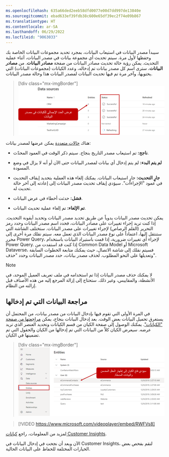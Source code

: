 ```yaml
---
ms.openlocfilehash: 635a66ded2eeb58dfd0077e00d7dd997de13840e
ms.sourcegitcommit: ebad633ef39fdb38c600e65df39ec2f74e09b867
ms.translationtype: HT
ms.contentlocale: ar-SA
ms.lasthandoff: 06/29/2022
ms.locfileid: "9063033"
---
```

سيبدأ مصدر البيانات في استيعاب البيانات، بمجرد تحديد مجموعات البيانات الخاصة بك وحفظها لأول مرة. سيتم تحديث أي مجموعة بيانات في مصدر البيانات، أثناء عملية التحديث. يمكن رؤية حالة تحديث مصادر البيانات من صفحة **مصادر البيانات**. من **مصادر البيانات**، سترى اسم كل مصدر بيانات تم إدخاله، وعدد الكيانات (مجموعات البيانات) التي يحتويها، وآخر مرة تم فيها تحديث البيانات لمصدر البيانات هذا وحالة مصدر البيانات.

> [!div class="mx-imgBorder"]
> [![أسماء مصادر البيانات وعدد الكيانات وآخر تحديث للبيانات.](../media/entity-total-ssm.png)](../media/entity-total-ssm.png#lightbox)

هناك [حالات متعددة](/dynamics365/customer-insights/data-sources/?azure-portal=true) يمكن عرضها لمصدر بيانات:

-   **ناجح:** تم استيعاب مصدر التاريخ بنجاح. سيتم ذكر الوقت في العمود المحدّث.

-   **لم يتم البدء:** لم يتم إدخال أي بيانات لمصدر البيانات حتى الآن أو أنه لا يزال في وضع المسودة.

-   **جارٍ التحديث:** جارٍ استيعاب البيانات. يمكنك إلغاء هذه العملية بتحديد إيقاف التحديث في عمود "الإجراءات". سيؤدي إيقاف تحديث مصدر البيانات إلى إعادته إلى آخر حالة تحديث له.

-   **فشل:** حدثت أخطاء في عرض البيانات.

-   **تم الإلغاء:** تم إلغاء عملية تحديث البيانات.

يمكن تحديث مصدر البيانات يدوياً عن طريق تحديد مصدر البيانات وتحديد أيقونة التحديث. إذا كنت تريد إجراء تغييرات على مصادر البيانات، فحدد اسم مصدر البيانات وحدد رمز التحرير (القلم الرصاص) لإجراء تغييرات على مصدر البيانات. ستختلف الشاشة التي ستنتقل إليها، اعتماداً على نوع مصدر البيانات الذي تعمل معه. سيتم نقلك مرة أخرى إلى محرر Power Query، لإجراء أي تغييرات ضرورية، إذا قمت باستيراد البيانات باستخدام Power Query. إذا كنت قد استفدت من Common Data Model أو Microsoft Dataverse، فسيتم نقلك إلى شاشة الاتصال، حيث يمكنك متابعة الخطوات السابقة وتعديلها على النحو المطلوب. لحذف مصدر بيانات، حدد مصدر البيانات وحدد "حذف".

> [!NOTE]
> لا يمكنك حذف مصدر البيانات إذا تم استخدامه في ملف تعريف العميل الموحد، في الأنشطة، والمقاييس، وغير ذلك. ستحتاج إلى إزالة المرجع إليه من هذه الأصناف قبل إزالته من النظام.

## <a name="review-ingested-data"></a>مراجعة البيانات التي تم إدخالها

في المرة الأولى التي تقوم فيها بإدخال البيانات من مصدر بيانات، من المحتمل أن يستغرق تحميل البيانات بعض الوقت. بعد إدخال البيانات بنجاح، يمكن [مراجعتها من صفحة "الكيانات"](/dynamics365/customer-insights/audience-insights/entities/?azure-portal=true). يمكنك الوصول إلى صفحة الكيان من قسم الكيانات وتحديد العنصر الذي تريد عرضه. سيعرض الكيان كلاً من البيانات التي تم إدخالها من الكيان والحقول التي تم تضمينها في الكيان.

> [!div class="mx-imgBorder"]
> [![لقطة شاشة لعرض "الكيانات" مع توافر المستخدمين.](../media/entity-details-ssm.png)](../media/entity-details-ssm.png#lightbox)

> [!VIDEO https://www.microsoft.com/videoplayer/embed/RWFVs8]

لمزيد من المعلومات، راجع [كيانات Customer Insights](/dynamics365/customer-insights/audience-insights/entities/?azure-portal=true).

الآن وبعد أن نجحت في إدخال البيانات في Customer Insights، لنقم بفحص بعض الخيارات المختلفة للحفاظ على البيانات الحالية.


